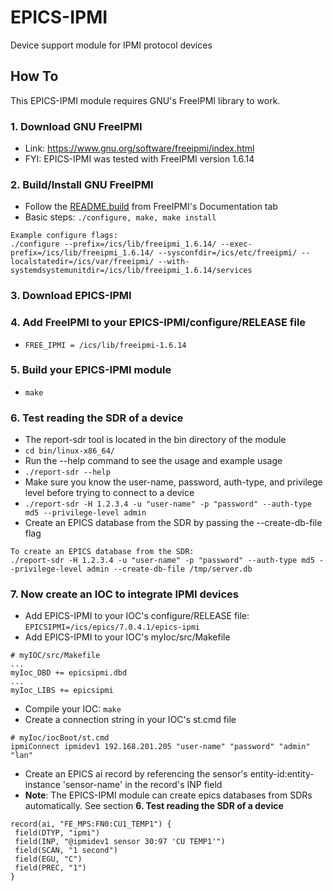 # EPICS-IPMI
Device support module for IPMI protocol devices

## How To
This EPICS-IPMI module requires GNU's FreeIPMI library to work.
### 1. Download GNU FreeIPMI
* Link: https://www.gnu.org/software/freeipmi/index.html
* FYI: EPICS-IPMI was tested with FreeIPMI version 1.6.14
### 2. Build/Install GNU FreeIPMI
* Follow the [README.build](https://www.gnu.org/software/freeipmi/README.build) from FreeIPMI's Documentation tab
* Basic steps: `./configure, make, make install`
```
Example configure flags:
./configure --prefix=/ics/lib/freeipmi_1.6.14/ --exec-prefix=/ics/lib/freeipmi_1.6.14/ --sysconfdir=/ics/etc/freeipmi/ --localstatedir=/ics/var/freeipmi/ --with-systemdsystemunitdir=/ics/lib/freeipmi_1.6.14/services
```
### 3. Download EPICS-IPMI
### 4. Add FreeIPMI to your EPICS-IPMI/configure/RELEASE file
* `FREE_IPMI = /ics/lib/freeipmi-1.6.14`

### 5. Build your EPICS-IPMI module
* `make`
### 6. Test reading the SDR of a device
* The report-sdr tool is located in the bin directory of the module
* `cd bin/linux-x86_64/`
* Run the --help command to see the usage and example usage
* `./report-sdr --help`
* Make sure you know the user-name, password, auth-type, and privilege level before trying to connect to a device
* `./report-sdr -H 1.2.3.4 -u "user-name" -p "password" --auth-type md5 --privilege-level admin`
* Create an EPICS database from the SDR by passing the --create-db-file flag
```
To create an EPICS database from the SDR:
./report-sdr -H 1.2.3.4 -u "user-name" -p "password" --auth-type md5 --privilege-level admin --create-db-file /tmp/server.db
```

### 7. Now create an IOC to integrate IPMI devices
* Add EPICS-IPMI to your IOC's configure/RELEASE file: `EPICSIPMI=/ics/epics/7.0.4.1/epics-ipmi`
* Add EPICS-IPMI to your IOC's myIoc/src/Makefile
```
# myIOC/src/Makefile
...
myIoc_DBD += epicsipmi.dbd
...
myIoc_LIBS += epicsipmi
```
* Compile your IOC: `make`
* Create a connection string in your IOC's st.cmd file
```
# myIoc/iocBoot/st.cmd
ipmiConnect ipmidev1 192.168.201.205 "user-name" "password" "admin" "lan"
```
* Create an EPICS ai record by referencing the sensor's entity-id:entity-instance 'sensor-name' in the record's INP field
* **Note**: The EPICS-IPMI module can create epics databases from SDRs automatically. See section **6. Test reading the SDR of a device**
```
record(ai, "FE_MPS:FN0:CU1_TEMP1") {
 field(DTYP, "ipmi")
 field(INP, "@ipmidev1 sensor 30:97 'CU TEMP1'")
 field(SCAN, "1 second")
 field(EGU, "C")
 field(PREC, "1")
}
```








